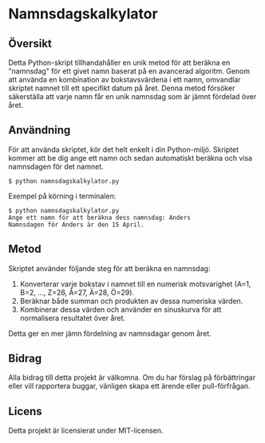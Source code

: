 # Namnsdagskalkylator

## Översikt
Detta Python-skript tillhandahåller en unik metod för att beräkna en "namnsdag" för ett givet namn baserat på en avancerad algoritm. Genom att använda en kombination av bokstavsvärdena i ett namn, omvandlar skriptet namnet till ett specifikt datum på året. Denna metod försöker säkerställa att varje namn får en unik namnsdag som är jämnt fördelad över året.

## Användning
För att använda skriptet, kör det helt enkelt i din Python-miljö. Skriptet kommer att be dig ange ett namn och sedan automatiskt beräkna och visa namnsdagen för det namnet.

```
$ python namnsdagskalkylator.py
```

Exempel på körning i terminalen:
```
$ python namnsdagskalkylator.py 
Ange ett namn för att beräkna dess namnsdag: Anders 
Namnsdagen för Anders är den 15 April.
```

## Metod
Skriptet använder följande steg för att beräkna en namnsdag:
1. Konverterar varje bokstav i namnet till en numerisk motsvarighet (A=1, B=2, ..., Z=26, Å=27, Ä=28, Ö=29).
2. Beräknar både summan och produkten av dessa numeriska värden.
3. Kombinerar dessa värden och använder en sinuskurva för att normalisera resultatet över året.

Detta ger en mer jämn fördelning av namnsdagar genom året.

## Bidrag
Alla bidrag till detta projekt är välkomna. Om du har förslag på förbättringar eller vill rapportera buggar, vänligen skapa ett ärende eller pull-förfrågan.

## Licens
Detta projekt är licensierat under MIT-licensen.

